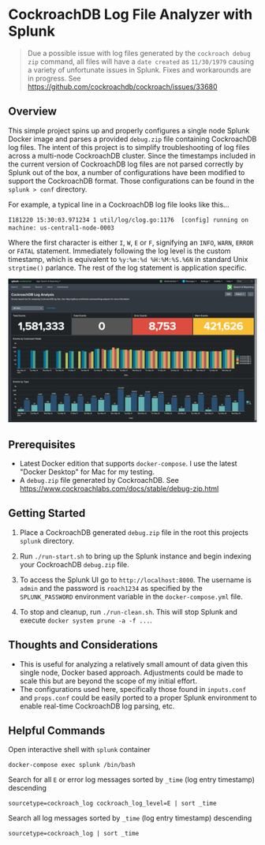 # CockroachDB Log File Analyzer with Splunk

> Due a possible issue with log files generated by the `cockroach debug zip` command, all files will have a `date created` as `11/30/1979` causing a variety of unfortunate issues in Splunk.  Fixes and workarounds are in progress.  See https://github.com/cockroachdb/cockroach/issues/33680

## Overview

This simple project spins up and properly configures a single node Splunk Docker image and parses a provided `debug.zip` file containing CockroachDB log files.  The intent of this project is to simplify troubleshooting of log files across a multi-node CockroachDB cluster. Since the timestamps included in the current version of CockroachDB log files are not parsed correctly by Splunk out of the box, a number of configurations have been modified to support the CockroachDB format.  Those configurations can be found in the `splunk > conf` directory.

For example, a typical line in a CockroachDB log file looks like this...
```
I181220 15:30:03.971234 1 util/log/clog.go:1176  [config] running on machine: us-central1-node-0003
```

Where the first character is either `I`, `W`, `E` or `F`, signifying an `INFO`, `WARN`, `ERROR` or `FATAL` statement.  Immediately following the log level is the custom timestamp, which is equivalent to `%y:%m:%d %H:%M:%S.%6N` in standard Unix `strptime()` parlance.  The rest of the log statement is application specific.

![dashboard](dashboard.png)

## Prerequisites
* Latest Docker edition that supports `docker-compose`.  I use the latest "Docker Desktop" for Mac for my testing.
* A `debug.zip` file generated by CockroachDB.  See https://www.cockroachlabs.com/docs/stable/debug-zip.html

## Getting Started
1) Place a CockroachDB generated `debug.zip` file in the root this projects `splunk` directory.

2) Run `./run-start.sh` to bring up the Splunk instance and begin indexing your CockroachDB `debug.zip` file.

3) To access the Splunk UI go to `http://localhost:8000`.  The username is `admin` and the password is `roach1234` as specified by the `SPLUNK_PASSWORD` environment variable in the `docker-compose.yml` file.

4) To stop and cleanup, run `./run-clean.sh`.  This will stop Splunk and execute `docker system prune -a -f ...`.

## Thoughts and Considerations
* This is useful for analyzing a relatively small amount of data given this single node, Docker based approach.  Adjustments could be made to scale this but are beyond the scope of my initial effort.
* The configurations used here, specifically those found in `inputs.conf` and `props.conf` could be easily ported to a proper Splunk environment to enable real-time CockroachDB log parsing, etc.

## Helpful Commands
Open interactive shell with `splunk` container
```
docker-compose exec splunk /bin/bash
```

Search for all `E` or error log messages sorted by `_time` (log entry timestamp) descending
```
sourcetype=cockroach_log cockroach_log_level=E | sort _time
```

Search all log messages sorted by `_time` (log entry timestamp) descending 
```
sourcetype=cockroach_log | sort _time
```